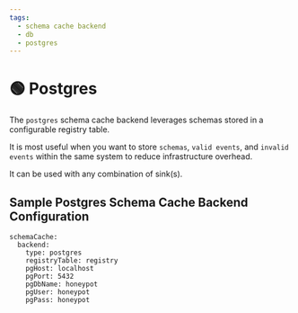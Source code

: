 ```yaml
---
tags:
  - schema cache backend
  - db
  - postgres
---
```


# 🟢 Postgres

The `postgres` schema cache backend leverages schemas stored in a configurable registry table.

It is most useful when you want to store `schemas`, `valid events`, and `invalid events` within the same system to reduce infrastructure overhead.

It can be used with any combination of sink(s).


## Sample Postgres Schema Cache Backend Configuration

```
schemaCache:
  backend:
    type: postgres
    registryTable: registry
    pgHost: localhost
    pgPort: 5432
    pgDbName: honeypot
    pgUser: honeypot
    pgPass: honeypot
```
